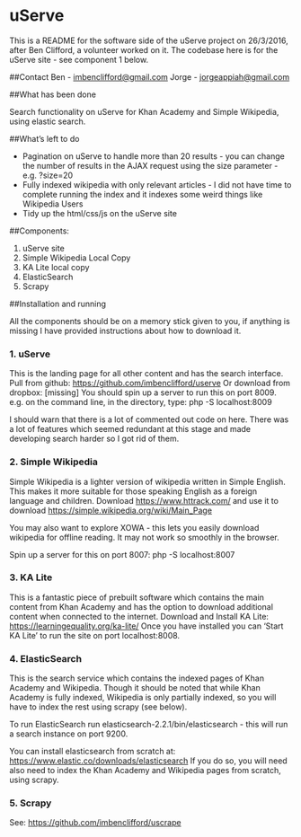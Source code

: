 # uServe

This is a README for the software side of the uServe project on 26/3/2016, after Ben Clifford, a volunteer worked on it. The codebase here is for the uServe site - see component 1 below.

##Contact
Ben - imbenclifford@gmail.com
Jorge - jorgeappiah@gmail.com

##What has been done

Search functionality on uServe for Khan Academy and Simple Wikipedia, using elastic search.

##What’s left to do

- Pagination on uServe to handle more than 20 results - you can change the number of results in the AJAX request using the size parameter - e.g. ?size=20
- Fully indexed wikipedia with only relevant articles - I did not have time to complete running the index and it indexes some weird things like Wikipedia Users
- Tidy up the html/css/js on the uServe site

##Components:

1. uServe site
2. Simple Wikipedia Local Copy
3. KA Lite local copy
4. ElasticSearch
5. Scrapy

##Installation and running

All the components should be on a memory stick given to you, if anything is missing I have provided instructions about how to download it.

### 1. uServe
This is the landing page for all other content and has the search interface.
Pull from github: https://github.com/imbenclifford/userve
Or download from dropbox: [missing]
You should spin up a server to run this on port 8009. e.g. on the command line, in the directory, type:
php -S localhost:8009

I should warn that there is a lot of commented out code on here. There was a lot of features which seemed redundant at this stage and made developing search harder so I got rid of them.

### 2. Simple Wikipedia
Simple Wikipedia is a lighter version of wikipedia written in Simple English. This makes it more suitable for those speaking English as a foreign language and children.
Download https://www.httrack.com/ and use it to download
https://simple.wikipedia.org/wiki/Main_Page

You may also want to explore XOWA - this lets you easily download wikipedia for offline reading. It may not work so smoothly in the browser.

Spin up a server for this on port 8007:
php -S localhost:8007

### 3. KA Lite
This is a fantastic piece of prebuilt software which contains the main content from Khan Academy and has the option to download additional content when connected to the internet.
Download and Install KA Lite: https://learningequality.org/ka-lite/
Once you have installed you can ‘Start KA Lite’ to run the site on port localhost:8008.

### 4. ElasticSearch
This is the search service which contains the indexed pages of Khan Academy and Wikipedia. Though it should be noted that while Khan Academy is fully indexed, Wikipedia is only partially indexed, so you will have to index the rest using scrapy (see below).

To run ElasticSearch run elasticsearch-2.2.1/bin/elasticsearch - this will run a search instance on port 9200.

You can install elasticsearch from scratch at: https://www.elastic.co/downloads/elasticsearch If you do so, you will need also need to index the Khan Academy and Wikipedia pages from scratch, using scrapy.

### 5. Scrapy
See: https://github.com/imbenclifford/uscrape
